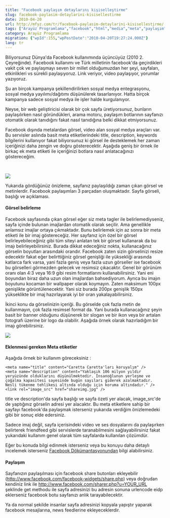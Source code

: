 ```yaml
---
title: "Facebook paylaşım detaylarını kişiselleştirme"
slug: facebook-paylasim-detaylarini-kisisellestirme
date: 2010-04-20
url: http://mfyz.com/tr/facebook-paylasim-detaylarini-kisisellestirme/
tags: ["Arayüz Programlama","facebook","html","media","meta","paylaşım","share","social"]
category: Arayüz Programlama
migration: {"wpId":155,"wpPostDate":"2010-04-20T19:27:24.000Z"}
lang: tr
---
```


Biliyorsunuz Dünya'da Facebook kullanımında üçüncüyüz (2010 2. Çeyreğinde). Facebook kullanımı ve Türk milletinin facebook'da geçirdikleri vakit çok ve paylaşmayı seven bir millet olduğumuzdan her şeyi, sayfaları, etkinlikleri vs sürekli paylaşıyoruz. Link veriyor, video paylaşıyor, yorumlar yazıyoruz.

Şu an birçok kampanya şekillendirilirken sosyal medya entegrasyonu, sosyal medya yayılımı/dağıtımı düşünülerek tasarlanıyor. Hatta birçok kampanya sadece sosyal medya ile işler halde kurgulanıyor.

Neyse, bir web geliştiricisi olarak bir çok sayfa üretiyorsunuz, bunların paylaşılırken nasıl göründükleri, arama motoru, paylaşım botlarının sayfanızı otomatik olarak tanıdığını fakat nasıl tanıdığına belki dikkat etmiyorsunuz.

Facebook dışında metalardan görsel, video alan sosyal medya araçları var. Bu servisler aslında basit meta etiketlerindeki title, description, keywords bilgilerini kullanıyor fakat biliyorsunuz ki görsel ile desteklemek her zaman içeriğinizi daha zengin ve doğru gösterecektir. Aşağıda geniş bir örnek ile birkaç ek meta etiketi ile içeriğinizi botlara nasıl anlatacağınızı göstereceğim.

 

![](/images/archive/tr/2010/04/share.gif)

Yukarıda gördüğünüz önizleme, sayfanız paylaşıldığı zaman çıkan görsel ve metinlerdir. Facebook paylaşımları 3 parçadan oluşmaktadır. Sayfa görseli, başlığı ve açıklaması.

#### Görsel belirleme

Facebook sayfasında çıkan görsel eğer siz meta tagler ile belirlemediyseniz, sayfa içinde bulunan imajlardan otomatik olarak seçilir. Ama genellikle anlamsız imajlar ortaya çıkmaktadır. Bunu belirlemek için az sonra bir meta etiketi ile bir imaj göstereceğiz. Her sayfanız için özel bir görsel belirleyebileceğiniz gibi tüm siteyi anlatan tek bir görsel kullanarak da bu imajı belirleyebilirsiniz. Burada dikkat edeceğiniz nokta, kullanacağınız görselin boyutları arasındaki orandır. Facebook zaten sizin görselinizi resize edecektir fakat eğer belirttiğiniz görsel genişliği ile yüksekliği arasında katlarca fark varsa, yani fazla geniş veya fazla uzun görseller ise facebook bu görselleri görmezden gelecek ve resimsiz çıkacaktır. Genel bir görünüm oranı olan 4:3 veya 16:9 gibi resim formatlarını kullanabilirsiniz. Yani eni boyundan biraz daha uzun olan imajlardan bahsediyorum. Ayrıca bu imajın boyutunu kocaman bir wallpaper olarak koymayın. Zaten maksimum 100px genişlikte görüntülenecektir. Yani siz burada 200px genişlik 150px yükseklikte bir imaj hazırlayarak iyi bir oran yakalayabilirsiniz.

İkinci konu da görselinizin içeriği. Bu görselde çok fazla metin de kullanmayın, çok fazla resimsel format da. Yani burada kullanacağınız şeyin basit bir banner olduğunu düşünerek bir slogan ve bir ikon veya bir artalan fotografı üzerine bir logo da olabilir. Aşağıda örnek olarak hazırladığım bir imajı görebilirsiniz.

![](/images/archive/tr/2010/04/shareimg.jpg)

#### Eklenmesi gereken Meta etiketler

Aşağıda örnek bir kullanım göreceksiniz :

```
<meta name="title" content="Caretta Caretta'ları koruyalım" />
<meta name="description" content="Yaklaşık 106 milyon yıldır yeryüzünde olduklarını düşünülmektedir. İnsanoğlunun yerleşme ve çoğalma kapasitesi sayesinde bugün sayıları giderek azalmaktadır. Nesli tükenme tehlikesi altında olduğu için koruma altındadır." />
<link rel="image_src" href="shareimg.jpg" />

```

title ve description'da sayfa başlığı ve sayfa özeti yer alacak, image_src'de de yaptığınız görselin adresi yer alacaktır. Bu meta etiketlere sahip bir sayfayı facebook'da paylaşmak isterseniz yukarıda verdiğim önizlemedeki gibi bir sonuç elde edersiniz.

Sadece imaj değil, sayfa içerisindeki video ve ses dosyalarını da paylaşırken belirterek friendfeed gibi servislerde taranabilmesini sağlayabilirsiniz fakat yukarıdaki kullanım genel olarak tüm sayfalarda kullanılan çözümdür.

Eğer bu konuda bilgi edinmek isterseniz veya bu konuyu daha detaylı incelemek isterseniz [Facebook Dökümantasyonundan](http://wiki.developers.facebook.com/index.php/Facebook_Share/Specifying_Meta_Tags) bilgi alabilirsiniz.

#### Paylaşım

Sayfanızın paylaşılması için facebook share butonları ekleyebilir (http://www.facebook.com/facebook-widgets/share.php) veya doğrudan kendiniz link ile http://www.facebook.com/sharer.php?u=YOUR_URL şeklinde get methodu ile sayfa adresinizi bu adresin sonuna urlencode eidp eklerseniz facebook botu sayfanızı anlık tarayabilecektir.

Ya da normal şekilde insanlar sayfa adresinizi kopyala yapıştır yaparak facebook mesajlarına, news feedlerine ekleyeceklerdir.